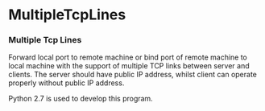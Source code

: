 # MultipleTcpLines
### Multiple Tcp Lines

Forward local port to remote machine or bind port of remote machine to local machine with the support of multiple TCP links between server and clients. The server should have public IP address, whilst client can operate properly without public IP address.

Python 2.7 is used to develop this program.
